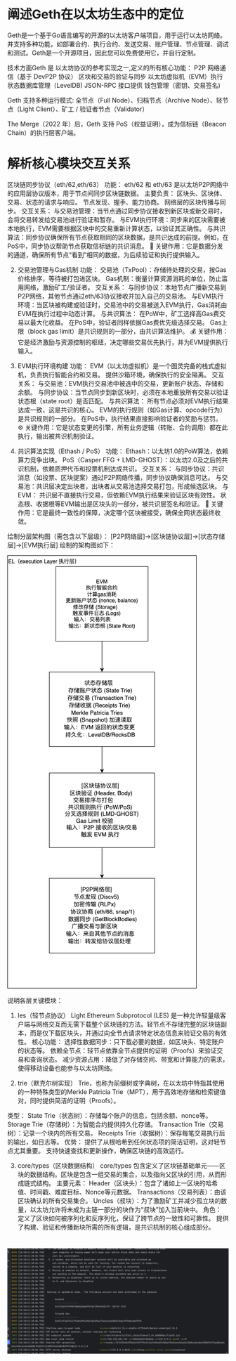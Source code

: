 # 阐述Geth在以太坊生态中的定位
Geth是一个基于Go语言编写的开源的以太坊客户端项目，用于运行以太坊网络。并支持多种功能，如部署合约、执行合约、发送交易、账户管理、节点管理、调试和测试。Geth是一个开源项目，因此您可以免费使用它，并自行定制。

技术方面Geth 是 以太坊协议的参考实现之一,定义的所有核心功能：
P2P 网络通信（基于 DevP2P 协议）
区块和交易的验证与同步
以太坊虚拟机（EVM）执行
状态数据库管理（LevelDB)
JSON-RPC 接口提供
钱包管理（密钥、交易签名)

Geth 支持多种运行模式:
全节点（Full Node）、归档节点（Archive Node）、轻节点（Light Client）、矿工 / 验证者节点（Validator）

 The Merge（2022 年）后，Geth 支持 PoS（权益证明），成为信标链（Beacon Chain）的执行层客户端。

# 解析核心模块交互关系
  区块链同步协议（eth/62,eth/63）
  功能：
    eth/62 和 eth/63 是以太坊P2P网络中的应用层协议版本，用于节点间同步区块链数据。
主要负责：
    区块头、区块体、交易、状态的请求与响应。
    节点发现、握手、能力协商。
    网络层的区块传播与同步。
交互关系：
与交易池管理：当节点通过同步协议接收到新区块或新交易时，会将交易转发给交易池进行验证和暂存。
与EVM执行环境：同步来的区块需要被本地执行，EVM需要根据区块中的交易重新计算状态，以验证其正确性。
与共识算法：同步协议确保所有节点获取相同的区块数据，是共识达成的前提。例如，在PoS中，同步协议帮助节点获取信标链的共识消息。
🔄 关键作用：它是数据分发的通道，确保所有节点“看到”相同的数据，为后续验证和执行提供输入。

2. 交易池管理与Gas机制
功能：
    交易池（TxPool）：存储待处理的交易，按Gas价格排序，等待被打包进区块。
    Gas机制：衡量计算资源消耗的单位，防止滥用网络，激励矿工/验证者。
交互关系：
    与同步协议：本地节点广播新交易到P2P网络，其他节点通过eth/63协议接收并加入自己的交易池。
    与EVM执行环境：当区块被构建或验证时，交易池中的交易被送入EVM执行，Gas消耗由EVM在执行过程中动态计算。
与共识算法：
    在PoW中，矿工选择高Gas费交易以最大化收益。
    在PoS中，验证者同样依据Gas费优先级选择交易。
    Gas上限（block gas limit）是共识规则的一部分，由共识算法维护。
💰 关键作用：它是经济激励与资源控制的枢纽，决定哪些交易优先执行，并为EVM提供执行输入。

3. EVM执行环境构建
功能：
    EVM（以太坊虚拟机）是一个图灵完备的栈式虚拟机，负责执行智能合约和交易。
    提供沙箱环境，确保执行的安全隔离。
交互关系：
    与交易池：EVM执行交易池中被选中的交易，更新账户状态、存储和余额。
    与同步协议：当节点同步到新区块时，必须在本地重放所有交易以验证状态根（state root）是否匹配。
与共识算法：
    所有节点必须对EVM执行结果达成一致，这是共识的核心。
    EVM的执行规则（如Gas计算、opcode行为）是共识规则的一部分。
    在PoS中，执行结果直接影响验证者的奖励与惩罚。
⚙️ 关键作用：它是状态变更的引擎，所有业务逻辑（转账、合约调用）都在此执行，输出被共识机制验证。

4. 共识算法实现（Ethash / PoS）
功能：
    Ethash：以太坊1.0的PoW算法，依赖算力竞争出块。
    PoS（Casper FFG + LMD-GHOST）：以太坊2.0及之后的共识机制，依赖质押代币和投票机制达成共识。
交互关系：
    与同步协议：共识消息（如投票、区块提案）通过P2P网络传播，同步协议确保消息可达。
    与交易池：共识层决定出块者，出块者从交易池选择交易打包，形成候选区块。
与EVM：
    共识层不直接执行交易，但依赖EVM执行结果来验证区块有效性。
    状态根、收据根等EVM输出是区块头的一部分，被共识层签名和验证。
🔐 关键作用：它是最终一致性的保障，决定哪个区块被接受，确保全网状态最终收敛。




绘制分层架构图（需包含以下层级）：
[P2P网络层]->[区块链协议层]->[状态存储层]->[EVM执行层]
绘制的架构图如下：
  
  ![alt text](EL.png)

说明各层关键模块：

1. les（轻节点协议）
Light Ethereum Subprotocol (LES) 是一种允许轻量级客户端与网络交互而无需下载整个区块链的方法。轻节点不存储完整的区块链副本，而是仅下载区块头，并通过向全节点请求特定状态信息来验证交易的有效性。
核心功能：
选择性数据同步：只下载必要的数据，如区块头、特定账户的状态等。
依赖全节点：轻节点依靠全节点提供的证明（Proofs）来验证交易和查询状态。
减少资源占用：降低了对存储空间、带宽和计算能力的需求，使得移动设备也能参与以太坊网络。


2. trie（默克尔树实现）
Trie，也称为前缀树或字典树，在以太坊中特指其使用的一种特殊类型的Merkle Patricia Trie（MPT），用于高效地存储和检索键值对，同时提供简洁的证明（Proofs）。

类型：
State Trie（状态树）：存储每个账户的信息，包括余额、nonce等。
Storage Trie（存储树）：为智能合约提供持久化存储。
Transaction Trie（交易树）：记录一个块内的所有交易。
Receipts Trie（收据树）：保存每笔交易执行后的输出，如日志等。
优势：
提供了从根哈希到任何状态项的简洁证明，这对轻节点尤其重要。
支持快速查找和更新操作，确保区块链的高效运行。

3. core/types（区块数据结构）
core/types 包含定义了区块链基础单元——区块的数据结构。区块是包含一组交易的集合，以及指向父区块的引用，从而形成链式结构。
主要元素：
Header（区块头）：包含了诸如上一区块的哈希值、时间戳、难度目标、Nonce等元数据。
Transactions（交易列表）：由该区块确认的所有交易集合。
Uncles（叔块）：为了激励矿工并减少孤立块的数量，以太坊允许将未成为主链一部分的块作为“叔块”加入当前块中。
角色：
定义了区块如何被序列化和反序列化，保证了跨节点的一致性和可靠性。
提供了构建、验证和传播新块所需的所有逻辑，是共识机制的核心组成部分。


# 

![alt text](image.png)